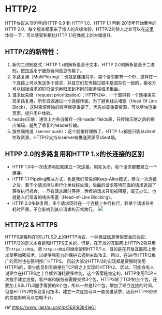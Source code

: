 # HTTP/2

HTTP协议从1991年的HTTP 0.9 到 HTTP 1.0、HTTP 1.1 再到 2015年开始至今的HTTP 2.0，每个版本都带来了惊人的升级体验。HTTP/2的惊人之处可以在[这里](https://http2.akamai.com/demo)体验一下，可以感受到相比HTTP 1.1在性能上的大幅提升。

## HTTP/2的新特性：

1. 新的二进制格式：HTTP 1.x的解析是基于文本，HTTP 2.0的解析是基于二进制，更加适用于服务器间信息传输了。
2. 多路复用（MultiPlexing）：也就是连接共享，每个请求都有一个ID，这样在一个连接上可以发送多个请求，并且它们在传输过程中是混杂在一起的，接收方可以根据请求的ID将请求再归属到不同的服务端请求里面。
3. 请求优先级（request prioritization）：HTTP/2中，一个源只有一个连接来实现多路复用，所有资源通过一个连接传输，为了避免线头堵塞（Head Of Line Block），这时资源传输的顺序就更重要了。优先加载重要资源，可以尽快渲染页面，提升用户体验。
4. header压缩：通信上方各自缓存一份Header fields表，只传输压缩之后的相应编码，避免了重复的header传输。
5. 服务端推送（server push）：这个就很好理解了，HTTP 1.x都是只能从client拉取资源，HTTP/2支持从server端推送资源至client端。

## HTPP 2.0的多路复用和HTTP 1.x的长连接的区别

* HTTP 1.0中一次请求响应就建立一次连接，用完关闭，每个请求都要建立一个连接。
* HTTP 1.1 Pipeling解决方式，也是我们常说的Keep-Alive模式，建立一次连接之后，若干个请求排队串行化单线程处理，后面的请求等待前面的请求返回了获得执行机会，一旦有请求超时等待，后续的请求只能被阻塞，毫无办法，也就是人们常说的线头阻塞（Head-of-Line Blocking）。
* HTTP 2.0多路复用，多个请求同时在一个连接上并行执行，若某个请求任务耗时严重，不会影响到其它请求的正常执行。
[![](https://upload-images.jianshu.io/upload_images/2250588-0942ff5daff5e5db.png)](https://upload-images.jianshu.io/upload_images/2250588-0942ff5daff5e5db.png)

## HTTP/2 & HTTPS
HTTPS是建构在SSL/TLS之上的HTTP协议，一种保证信息传输安全的协议，HTTP/2的定义本身是和HTTPS无关的。但是，在开放的互联网上HTTP/2将只用于`https://网址`，而 `http://网址`将继续使用HTTP/1.x，目的是在开放互联网上增加使用加密技术，以提供强有力的保护去遏制主动攻击。所以，在进行HTTP/2推广的同时也在强制推广HTTPS。
目前大部分HTTP/2的实现都是要强制使用HTTPS的，很少能见到有直接在TCP层之上实现的HTTP/2。
因此，可能会有人说建立在HTTPS之上会额外消耗很多性能，这个答案是肯定的。HTTP使用TCP三次握手建立连接，客户端和服务器需要交换3个包，HTTPS除了TCP的三个包，还要加上SSL/TLS握手需要的9个包，所以一共是12个包，增加了建立连接的时间。但是HTTP/2的多路复用技术，建立一次连接可以一直发送请求，因此HTTPS带来的性能影响可以忽略不计。

ref
https://www.jianshu.com/p/569193b41e61
